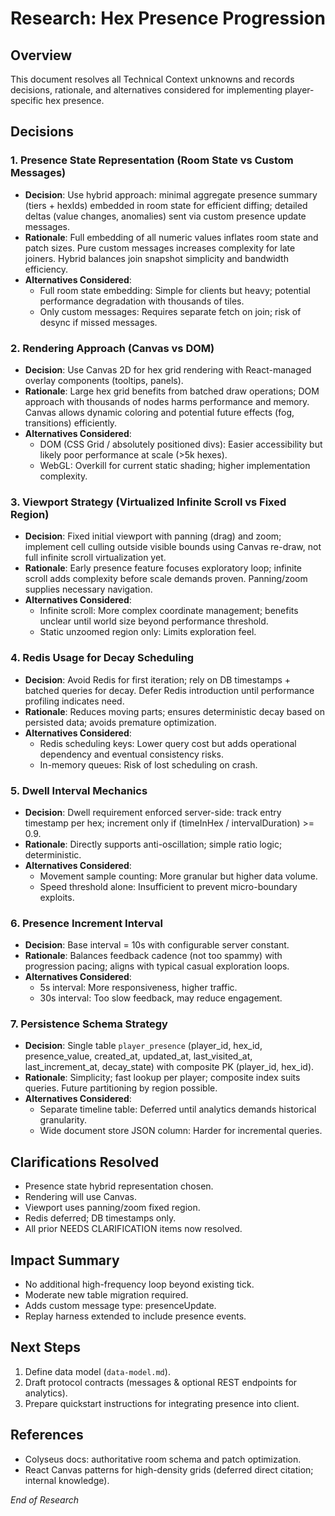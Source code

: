 # Research: Hex Presence Progression

## Overview
This document resolves all Technical Context unknowns and records decisions, rationale, and alternatives considered for implementing player-specific hex presence.

## Decisions

### 1. Presence State Representation (Room State vs Custom Messages)
- **Decision**: Use hybrid approach: minimal aggregate presence summary (tiers + hexIds) embedded in room state for efficient diffing; detailed deltas (value changes, anomalies) sent via custom presence update messages.
- **Rationale**: Full embedding of all numeric values inflates room state and patch sizes. Pure custom messages increases complexity for late joiners. Hybrid balances join snapshot simplicity and bandwidth efficiency.
- **Alternatives Considered**:
  - Full room state embedding: Simple for clients but heavy; potential performance degradation with thousands of tiles.
  - Only custom messages: Requires separate fetch on join; risk of desync if missed messages.

### 2. Rendering Approach (Canvas vs DOM)
- **Decision**: Use Canvas 2D for hex grid rendering with React-managed overlay components (tooltips, panels).
- **Rationale**: Large hex grid benefits from batched draw operations; DOM approach with thousands of nodes harms performance and memory. Canvas allows dynamic coloring and potential future effects (fog, transitions) efficiently.
- **Alternatives Considered**:
  - DOM (CSS Grid / absolutely positioned divs): Easier accessibility but likely poor performance at scale (>5k hexes).
  - WebGL: Overkill for current static shading; higher implementation complexity.

### 3. Viewport Strategy (Virtualized Infinite Scroll vs Fixed Region)
- **Decision**: Fixed initial viewport with panning (drag) and zoom; implement cell culling outside visible bounds using Canvas re-draw, not full infinite scroll virtualization yet.
- **Rationale**: Early presence feature focuses exploratory loop; infinite scroll adds complexity before scale demands proven. Panning/zoom supplies necessary navigation.
- **Alternatives Considered**:
  - Infinite scroll: More complex coordinate management; benefits unclear until world size beyond performance threshold.
  - Static unzoomed region only: Limits exploration feel.

### 4. Redis Usage for Decay Scheduling
- **Decision**: Avoid Redis for first iteration; rely on DB timestamps + batched queries for decay. Defer Redis introduction until performance profiling indicates need.
- **Rationale**: Reduces moving parts; ensures deterministic decay based on persisted data; avoids premature optimization.
- **Alternatives Considered**:
  - Redis scheduling keys: Lower query cost but adds operational dependency and eventual consistency risks.
  - In-memory queues: Risk of lost scheduling on crash.

### 5. Dwell Interval Mechanics
- **Decision**: Dwell requirement enforced server-side: track entry timestamp per hex; increment only if (timeInHex / intervalDuration) >= 0.9.
- **Rationale**: Directly supports anti-oscillation; simple ratio logic; deterministic.
- **Alternatives Considered**:
  - Movement sample counting: More granular but higher data volume.
  - Speed threshold alone: Insufficient to prevent micro-boundary exploits.

### 6. Presence Increment Interval
- **Decision**: Base interval = 10s with configurable server constant.
- **Rationale**: Balances feedback cadence (not too spammy) with progression pacing; aligns with typical casual exploration loops.
- **Alternatives Considered**:
  - 5s interval: More responsiveness, higher traffic.
  - 30s interval: Too slow feedback, may reduce engagement.

### 7. Persistence Schema Strategy
- **Decision**: Single table `player_presence` (player_id, hex_id, presence_value, created_at, updated_at, last_visited_at, last_increment_at, decay_state) with composite PK (player_id, hex_id).
- **Rationale**: Simplicity; fast lookup per player; composite index suits queries. Future partitioning by region possible.
- **Alternatives Considered**:
  - Separate timeline table: Deferred until analytics demands historical granularity.
  - Wide document store JSON column: Harder for incremental queries.

## Clarifications Resolved
- Presence state hybrid representation chosen.
- Rendering will use Canvas.
- Viewport uses panning/zoom fixed region.
- Redis deferred; DB timestamps only.
- All prior NEEDS CLARIFICATION items now resolved.

## Impact Summary
- No additional high-frequency loop beyond existing tick.
- Moderate new table migration required.
- Adds custom message type: presenceUpdate.
- Replay harness extended to include presence events.

## Next Steps
1. Define data model (`data-model.md`).
2. Draft protocol contracts (messages & optional REST endpoints for analytics).
3. Prepare quickstart instructions for integrating presence into client.

## References
- Colyseus docs: authoritative room schema and patch optimization.
- React Canvas patterns for high-density grids (deferred direct citation; internal knowledge).

*End of Research*
